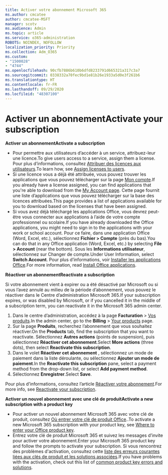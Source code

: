 ```yaml
---
title: Activer votre abonnement Microsoft 365
ms.author: cmcatee
author: cmcatee-MSFT
manager: scotv
ms.audience: Admin
ms.topic: article
ms.service: o365-administration
ROBOTS: NOINDEX, NOFOLLOW
localization_priority: Priority
ms.collection: Adm_O365
ms.custom:
- "1500028"
- "4744"
ms.openlocfilehash: 90cfb7886b610b6dfd8233791d665321a317c3a7
ms.sourcegitcommit: 0338332a70fec9bd1e81b26e1933a5d0e3f261b6
ms.translationtype: HT
ms.contentlocale: fr-FR
ms.lasthandoff: 09/29/2020
ms.locfileid: "48307100"
---
```

# <a name="activate-your-subscription"></a><span data-ttu-id="3e59b-102">Activer un abonnement</span><span class="sxs-lookup"><span data-stu-id="3e59b-102">Activate your subscription</span></span>

<span data-ttu-id="3e59b-103">**Activer un abonnement**</span><span class="sxs-lookup"><span data-stu-id="3e59b-103">**Activate a subscription**</span></span>

- <span data-ttu-id="3e59b-104">Pour permettre aux utilisateurs d’accéder à un service, attribuez-leur une licence.</span><span class="sxs-lookup"><span data-stu-id="3e59b-104">To give users access to a service, assign them a license.</span></span> <span data-ttu-id="3e59b-105">Pour plus d’informations, consultez [Attribuer des licences aux utilisateurs](https://docs.microsoft.com/microsoft-365/admin/manage/assign-licenses-to-users).</span><span class="sxs-lookup"><span data-stu-id="3e59b-105">To learn how, see [Assign licenses to users](https://docs.microsoft.com/microsoft-365/admin/manage/assign-licenses-to-users).</span></span>
- <span data-ttu-id="3e59b-106">Si une licence vous a déjà été attribuée, vous pouvez trouver les applications que vous pouvez télécharger sur la page [Mon compte](https://portal.office.com/account/#installs).</span><span class="sxs-lookup"><span data-stu-id="3e59b-106">If you already have a license assigned, you can find applications that you're able to download from the [My Account page](https://portal.office.com/account/#installs).</span></span> <span data-ttu-id="3e59b-107">Cette page fournit une liste d’applications que vous pouvez télécharger sur la base des licences attribuées.</span><span class="sxs-lookup"><span data-stu-id="3e59b-107">This page provides a list of applications available for you to download based on the licenses that have been assigned.</span></span>
- <span data-ttu-id="3e59b-108">Si vous avez déjà téléchargé les applications Office, vous devrez peut-être vous connecter aux applications à l’aide de votre compte professionnel ou scolaire.</span><span class="sxs-lookup"><span data-stu-id="3e59b-108">If you have already downloaded the Office applications, you might need to sign in to the applications with your work or school account.</span></span> <span data-ttu-id="3e59b-109">Pour ce faire, dans une application Office (Word, Excel, etc.), sélectionnez **Fichier > Compte** (près du bas).</span><span class="sxs-lookup"><span data-stu-id="3e59b-109">You can do that in any Office application (Word, Excel, etc.) by selecting **File > Account** (near the bottom).</span></span> <span data-ttu-id="3e59b-110">Sous les **Informations utilisateur**, sélectionnez sur Changer de compte.</span><span class="sxs-lookup"><span data-stu-id="3e59b-110">Under User Information, select **Switch Account**.</span></span> <span data-ttu-id="3e59b-111">Pour plus d’informations, voir [Installer les applications Office](https://docs.microsoft.com/microsoft-365/admin/setup/install-applications).</span><span class="sxs-lookup"><span data-stu-id="3e59b-111">For more information, read [Install Office applications](https://docs.microsoft.com/microsoft-365/admin/setup/install-applications).</span></span>

<span data-ttu-id="3e59b-112">**Réactiver un abonnement**</span><span class="sxs-lookup"><span data-stu-id="3e59b-112">**Reactivate a subscription**</span></span>

<span data-ttu-id="3e59b-113">Si votre abonnement vient à expirer ou a été désactivé par Microsoft ou si vous l’avez annulé au milieu de la période d’abonnement, vous pouvez le réactiver dans le Centre d’administration Microsoft 365.</span><span class="sxs-lookup"><span data-stu-id="3e59b-113">If your subscription expires, or was disabled by Microsoft, or if you cancelled it in the middle of a subscription term, you can reactivate it in the Microsoft 365 admin center.</span></span>

1. <span data-ttu-id="3e59b-114">Dans le centre d’administration, accédez à la page **Facturation** > [Vos produits](https://go.microsoft.com/fwlink/p/?linkid=842054).</span><span class="sxs-lookup"><span data-stu-id="3e59b-114">In the admin center, go to the **Billing** > [Your products](https://go.microsoft.com/fwlink/p/?linkid=842054) page.</span></span>
2. <span data-ttu-id="3e59b-115">Sur la page **Produits**, recherchez l’abonnement que vous souhaitez réactiver.</span><span class="sxs-lookup"><span data-stu-id="3e59b-115">On the **Products** tab, find the subscription that you want to reactivate.</span></span> <span data-ttu-id="3e59b-116">Sélectionnez **Autres actions** (points de suspension), puis sélectionnez **Réactiver cet abonnement**.</span><span class="sxs-lookup"><span data-stu-id="3e59b-116">Select **More actions** (three dots), then select **Reactivate this subscription**.</span></span>
3. <span data-ttu-id="3e59b-117">Dans le volet **Réactiver cet abonnement** , sélectionnez un mode de paiement dans la liste déroulante, ou sélectionnez **Ajouter un mode de paiement**.</span><span class="sxs-lookup"><span data-stu-id="3e59b-117">In the **Reactivate this subscription** pane, select a payment method from the drop-down list, or select **Add payment method**.</span></span>
4. <span data-ttu-id="3e59b-118">Sélectionnez **Enregistrer**.</span><span class="sxs-lookup"><span data-stu-id="3e59b-118">Select **Save**.</span></span>

<span data-ttu-id="3e59b-119">Pour plus d’informations, consultez l’article [Réactiver votre abonnement](https://docs.microsoft.com/microsoft-365/commerce/subscriptions/reactivate-your-subscription).</span><span class="sxs-lookup"><span data-stu-id="3e59b-119">For more info, see [Reactivate your subscription](https://docs.microsoft.com/microsoft-365/commerce/subscriptions/reactivate-your-subscription).</span></span>

<span data-ttu-id="3e59b-120">**Activer un nouvel abonnement avec une clé de produit**</span><span class="sxs-lookup"><span data-stu-id="3e59b-120">**Activate a new subscription with a product key**</span></span>

- <span data-ttu-id="3e59b-121">Pour activer un nouvel abonnement Microsoft 365 avec votre clé de produit, consultez [Où entrer votre clé de produit Office](https://support.office.com/article/where-to-enter-your-office-product-key-0a82e5ae-739e-4b92-a6f4-2ec780c185db)..</span><span class="sxs-lookup"><span data-stu-id="3e59b-121">To activate a new Microsoft 365 subscription with your product key, see [Where to enter your Office product key](https://support.office.com/article/where-to-enter-your-office-product-key-0a82e5ae-739e-4b92-a6f4-2ec780c185db).</span></span>
- <span data-ttu-id="3e59b-122">Entrez votre clé de produit Microsoft 365 et suivez les messages d’invite pour activer votre abonnement.</span><span class="sxs-lookup"><span data-stu-id="3e59b-122">Enter your Microsoft 365 product key and follow the prompts to activate your subscription.</span></span> <span data-ttu-id="3e59b-123">Si vous rencontrez des problèmes d'activation, consultez cette [liste des erreurs courantes liées aux clés de produit et les solutions associées](https://docs.microsoft.com/microsoft-365/commerce/product-key-errors-and-solutions).</span><span class="sxs-lookup"><span data-stu-id="3e59b-123">If you have problems with the activation, check out this list of [common product key errors and solutions](https://docs.microsoft.com/microsoft-365/commerce/product-key-errors-and-solutions).</span></span>